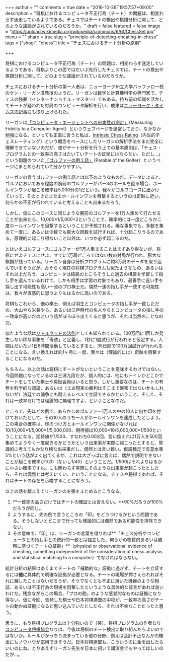 +++
author = ""
comments = true
date = "2016-10-28T19:57:57+09:00"
description = "将棋におけるコンピュータ不正行為（チート）の問題は、相変わらず迷走しているようである。チェスではチートの検出や棋譜分析に関して、どのような議論がされているのだろうか。"
draft = false
featured = false
image = "https://upload.wikimedia.org/wikipedia/commons/6/6f/ChessSet.jpg"
menu = ""
share = true
slug = "principle-of-detecting-cheating-in-chess"
tags = ["shogi", "chess"]
title = "チェスにおけるチート分析の原則"

+++
<script type="text/javascript"
  src="https://cdn.mathjax.org/mathjax/latest/MathJax.js?config=TeX-AMS-MML_HTMLorMML">
</script>

将棋におけるコンピュータ不正行為（チート）の問題は、相変わらず迷走しているようである。将棋よりこの面ではだいぶ先行したチェスでは、チートの検出や棋譜分析に関して、どのような議論がされているのだろうか。

チェスにおけるチート分析の第一人者は、ニューヨーク州立大学バッファロー校のケン・リーガン准教授のようだ。リーガンは数学と計算機科学の専門家で、チェスの強豪（インターナショナル・マスター）でもある。持ち前の知識を活かしてチートが疑われた対局のコンピュータ解析を行い、成果は[ニューヨーク・タイムズの記事](http://www.nytimes.com/2012/03/20/science/a-computer-program-to-detect-possible-cheating-in-chess.html)にも取り上げられた。

リーガンは[「コンピュータ・エージェントへの忠実性の測定」](https://www.cse.buffalo.edu/faculty/regan/chess/fidelity/)（Measuring Fidelity to a Computer Agent）というウェブページを運営しており、なかなか勉強になる。といっても正直に言うと私は、[Intrinsic Chess Rating](http://www.cse.buffalo.edu/~regan/papers/pdf/ReHa11c.pdf)（内生的チェスレーティング）という概念をベースにしたリーガンの解析手法をまだ完全に理解できていないのだが、彼がチート分析を行う上での基本原則は、「チェス・プログラムとの一致率の高さはたいていチートの証拠にはならない、ただし…」という副題のついた[「ゴルファーの例え話」](https://www.cse.buffalo.edu/faculty/regan/chess/fidelity/Golfers.html)（Parable of the Golfer）というページにまとめられていて分かりやすい。

リーガンの言うゴルファーの例え話とは以下のようなものだ。データによると、ゴルフにおいてある程度の腕前のゴルファーがパー3のホールを回る場合、ホールインワンが起こる確率は5,000分の1だという。我々がゴルフコースに出かけていって、そのときたまたまホールインワンを目撃するというのは奇跡に近い。何らかの不正が行われていると考えることも出来るだろう。

しかし、仮にこのコースに同じような腕前のゴルファーを1万人集めて打たせることが出来たら、10,000×1/5,000=2ということで、確率的には一度どころか二度ホールインワンを目撃するということが予想される。稀な事象でも、多数を集めて一度に、あるいは少数でも膨大な回数を試行すれば、十分起こりうるのである。原理的に起こり得ないこと以外は、いつか必ず起こるのだ。

とはいえゴルフコースにゴルファーが1万人集まることはまずあり得ないが、将棋にせよチェスにせよ、すでに1万局どころではない数の対局が行われ、膨大な棋譜が残っている。リーガン自身は分析プログラムに約3万局のデータを取り込んでいるそうだが、おそらく現在の将棋プログラムも似たようなもの、あるいはそれ以上だろう。コンピュータは結局のところそうした過去の棋譜を学習して指し手を選んでいるわけで、しかも相手は学習の対象でもあり、最善手に近い手を探し出す可能性も高い一流のプロ棋士だ。偶然一連の指し手が一致する可能性は、我々が直感的に思うよりもはるかに高いのである。

将棋もこれから、他の棋士、例えば羽生とコンピュータの指し手が一致しただの、大山やら米長やら、あるいは江戸時代の名人やらとコンピュータの指し手の一致率が高いだのという話がぼろぼろ出てくると思うが、それは当然のことなのだ。

似たような話は[リトルウッドの法則](https://ja.wikipedia.org/wiki/%E3%82%B8%E3%83%A7%E3%83%B3%E3%83%BB%E3%82%A8%E3%83%87%E3%83%B3%E3%82%B5%E3%83%BC%E3%83%BB%E3%83%AA%E3%83%88%E3%83%AB%E3%82%A6%E3%83%83%E3%83%89#.E3.83.AA.E3.83.88.E3.83.AB.E3.82.A6.E3.83.83.E3.83.89.E3.81.AE.E6.B3.95.E5.89.87)としても知られている。100万回に1回しか発生しない稀な事象を「奇跡」と定義し、1秒に1度試行が行われると仮定する。人間はだいたい1日8時間活動しているとすると、35日間で100万回試行が行われることになる。言い換えれば約1ヶ月に一度、我々は（理論的には）奇跡を目撃することになるのだ。

もちろん、以上の話は将棋にチートがないということを意味するわけではない。今回問題になっているのは三浦九段だが、個人的には、他にもトイレかどこかでチートをしていた棋士や奨励会員はいると思う。しかし重要なのは、チートの有無を科学的な議論、あるいは（まあ現実の裁判はそこまで厳密ではないかもしれないが）法廷での論争にも耐えるレベルで立証できるかということ、そして、それは一致率だけでは理論的に無理ですよ、ということなのだ。

ところで、先ほどの例で、あらかじめゴルファー1万人の中の10人に何か印を付けておいたとして、その10人のうち一人がホールインワンを達成したとしよう。この場合の確率は、印のつけ方とホールインワンに関係がなければ10/10,000×1/5,000=1/5,000,000、期待値は10,000×10/5,000,000=1/500ということになる。期待値が1/500、すなわち0.002回、言い換えれば1万人を500回集めてようやく一度起きるかどうかという出来事が実際に起こったとすると、常識的に考えてもかなり稀な出来事だし、偶然とは言い難い。仮説検定で有意水準5%という話がよく出てくるが、これは大ざっぱに言えば、偶然で説明できないことが起こる確率が1/20（ないし1/40）ということだ。1/500はそれよりはるかに小さい確率ですね。にも関わらず実際にそのような出来事が起こったとしたら、それは偶然とは考えにくい、ということになる。チェスや将棋であれば、それはチートの存在を示唆することになろう。

以上の話を踏まえてリーガンの主張をまとめるとこうなる。

1. **一致率の高さだけではチートの確証とは言えない。**90%だろうが100%だろうが同じ。
2. ようするに、先の例で言うところの「印」をどうつけるかという問題である。そうしないとどこまで行っても理論的には偶然である可能性を排除できない。
3. その意味で、「印」は、リーガンの言葉を借りれば**「チェス分析やコンピュータとの指し手との統計的一致とは独立した、何らかの物質的あるいは観察に基づくチートの証拠」**（physical or observational evidence of cheating, something independent of the consideration of chess analysis and statistical matching to a computer）でなければならない。

統計分析の結果はあくまでチートの「補助的な」証拠に過ぎず、チートを立証するには**他に**具体的で明確な証拠が必要となる。チートの現場が押さえられればそれに越したことはないだろうが、そうでなくとも不正に用いた機器のような物証、あるいは不正行為の現場を目撃したというような具体的な証言があれば良いわけだ。残念ながらこの場合、「プロの勘」のような感覚的なものは証拠になり得ない。仮に今回、告発した棋士や日本将棋連盟の中枢が、一致率の高さがチートの動かぬ証拠になると思い込んでいたとしたら、それは不幸なことだったと思う。

思うに、もう将棋プログラムは十分強いので（笑）、将棋プログラムの作者なり[コンピュータ将棋協会](http://www2.computer-shogi.org/)なりは、今後は将棋のチート検出に取り組んだらよいのではないか。ルールがかっちり決まっている他の分野、例えば会計不正なんかの検出にもノウハウが応用できそうだ。日本将棋連盟も、こういうのに金を出したらいいのにね。とりあえずリーガン先生を日本に招いて講演会でもやってほしいのだが…。
